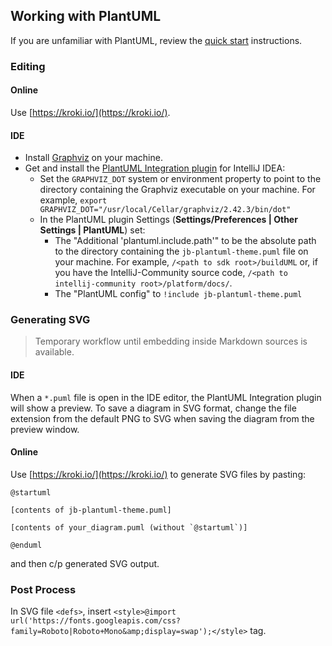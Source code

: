 ## Working with PlantUML

If you are unfamiliar with PlantUML, review the [quick start](https://plantuml.com/starting) instructions.

### Editing

#### Online

Use [https://kroki.io/](https://kroki.io/).

#### IDE

* Install [Graphviz](https://plantuml.com/graphviz-dot) on your machine.
* Get and install the [PlantUML Integration plugin](https://plugins.jetbrains.com/plugin/7017-plantuml-integration) for IntelliJ IDEA:
    * Set the `GRAPHVIZ_DOT` system or environment property to point to the directory containing the Graphviz executable on your machine.
      For example, `export GRAPHVIZ_DOT="/usr/local/Cellar/graphviz/2.42.3/bin/dot"`
    * In the PlantUML plugin Settings (**Settings/Preferences \| Other Settings \| PlantUML**) set:
        * The "Additional 'plantuml.include.path'" to be the absolute path to the directory containing the `jb-plantuml-theme.puml` file on your machine.
          For example, `/<path to sdk root>/buildUML` or, if you have the IntelliJ-Community source code, `/<path to intellij-community root>/platform/docs/`.
        * The "PlantUML config" to `!include jb-plantuml-theme.puml`

### Generating SVG

> Temporary workflow until embedding inside Markdown sources is available.

#### IDE

When a `*.puml` file is open in the IDE editor, the PlantUML Integration plugin will show a preview.
To save a diagram in SVG format, change the file extension from the default PNG to SVG when saving the diagram from the preview window.

#### Online

Use [https://kroki.io/](https://kroki.io/) to generate SVG files by pasting:

```
@startuml

[contents of jb-plantuml-theme.puml]

[contents of your_diagram.puml (without `@startuml`)]

@enduml
```

and then c/p generated SVG output.

### Post Process

In SVG file `<defs>`, insert `<style>@import url('https://fonts.googleapis.com/css?family=Roboto|Roboto+Mono&amp;display=swap');</style>` tag.
